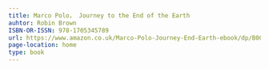 ```yaml
---
title: Marco Polo， Journey to the End of the Earth
auhtor: Robin Brown
ISBN-OR-ISSN: 978-1705345789
url: https://www.amazon.co.uk/Marco-Polo-Journey-End-Earth-ebook/dp/B0078XHAEG/ref=sr_1_13?crid=23MK7Y8G0QYFH&keywords=marco+polo&qid=1641904246&sprefix=marco+polo%2Caps%2C81&sr=8-13
page-location: home
type: book
---   
```


